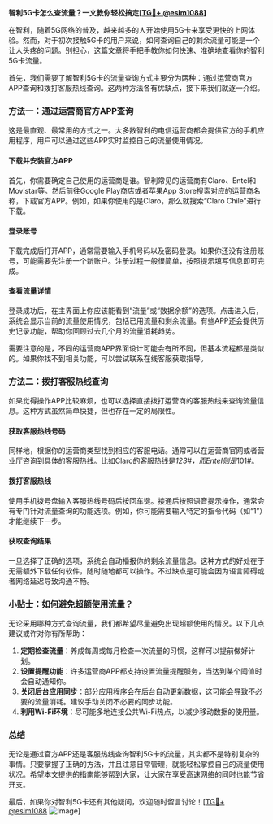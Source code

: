 **智利5G卡怎么查流量？一文教你轻松搞定[[TG💪+ @esim1088](https://t.me/s/esim1088)]**

在智利，随着5G网络的普及，越来越多的人开始使用5G卡来享受更快的上网体验。然而，对于初次接触5G卡的用户来说，如何查询自己的剩余流量可能是一个让人头疼的问题。别担心，这篇文章将手把手教你如何快速、准确地查看你的智利5G卡流量。

首先，我们需要了解智利5G卡的流量查询方式主要分为两种：通过运营商官方APP查询和拨打客服热线查询。这两种方法各有优缺点，接下来我们就逐一介绍。

### 方法一：通过运营商官方APP查询

这是最直观、最常用的方式之一。大多数智利的电信运营商都会提供官方的手机应用程序，用户可以通过这些APP实时监控自己的流量使用情况。

#### 下载并安装官方APP

首先，你需要确定自己使用的运营商是谁。智利常见的运营商有Claro、Entel和Movistar等。然后前往Google Play商店或者苹果App Store搜索对应的运营商名称，下载官方APP。例如，如果你使用的是Claro，那么就搜索“Claro Chile”进行下载。

#### 登录账号

下载完成后打开APP，通常需要输入手机号码以及密码登录。如果你还没有注册账号，可能需要先注册一个新账户。注册过程一般很简单，按照提示填写信息即可完成。

#### 查看流量详情

登录成功后，在主界面上你应该能看到“流量”或“数据余额”的选项。点击进入后，系统会显示当前的流量使用情况，包括已用流量和剩余流量。有些APP还会提供历史记录功能，帮助你回顾过去几个月的流量消耗趋势。

需要注意的是，不同的运营商APP界面设计可能会有所不同，但基本流程都是类似的。如果你找不到相关功能，可以尝试联系在线客服获取指导。

### 方法二：拨打客服热线查询

如果觉得操作APP比较麻烦，也可以选择直接拨打运营商的客服热线来查询流量信息。这种方式虽然简单快捷，但也存在一定的局限性。

#### 获取客服热线号码

同样地，根据你的运营商类型找到相应的客服电话。通常可以在运营商官网或者营业厅咨询到具体的客服热线。比如Claro的客服热线是*123#，而Entel则是*101#。

#### 拨打客服热线

使用手机拨号盘输入客服热线号码后按回车键。接通后按照语音提示操作，通常会有专门针对流量查询的功能选项。例如，你可能需要输入特定的指令代码（如“1”）才能继续下一步。

#### 获取查询结果

一旦选择了正确的选项，系统会自动播报你的剩余流量信息。这种方式的好处在于无需额外下载任何软件，随时随地都可以操作。不过缺点是可能会因为语言障碍或者网络延迟导致沟通不畅。

### 小贴士：如何避免超额使用流量？

无论采用哪种方式查询流量，我们都希望尽量避免出现超额使用的情况。以下几点建议或许对你有所帮助：

1. **定期检查流量**：养成每周或每月检查一次流量的习惯，这样可以提前做好计划。
2. **设置提醒功能**：许多运营商APP都支持设置流量提醒服务，当达到某个阈值时会自动通知你。
3. **关闭后台应用同步**：部分应用程序会在后台自动更新数据，这可能会导致不必要的流量消耗。建议手动关闭不必要的同步功能。
4. **利用Wi-Fi环境**：尽可能多地连接公共Wi-Fi热点，以减少移动数据的使用量。

### 总结

无论是通过官方APP还是客服热线查询智利5G卡的流量，其实都不是特别复杂的事情。只要掌握了正确的方法，并且注意日常管理，就能轻松掌控自己的流量使用状况。希望本文提供的指南能够帮到大家，让大家在享受高速网络的同时也能节省开支。

最后，如果你对智利5G卡还有其他疑问，欢迎随时留言讨论！[[TG💪+ @esim1088](https://t.me/s/esim1088) ![Image](https://i.postimg.cc/4NQfJmqS/Snipaste-2025-05-13-00-14-12.png)]